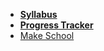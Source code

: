 *  **[Syllabus](README.md)**
*  **[Progress Tracker](https://make.sc/cs11-progress)**
* [Make School](https://www.makeschool.com)
